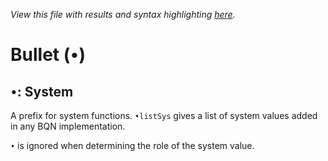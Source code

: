 *View this file with results and syntax highlighting [here](https://mlochbaum.github.io/BQN/help/system.html).*

# Bullet (`•`)

## `•`: System

A prefix for system functions. `•listSys` gives a list of system values added in any BQN implementation.

`•` is ignored when determining the role of the system value.
